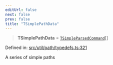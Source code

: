 ```yaml
---
editUrl: false
next: false
prev: false
title: "TSimplePathData"
---
```


> **TSimplePathData** = [`TSimpleParsedCommand`](/api/type-aliases/tsimpleparsedcommand/)[]

Defined in: [src/util/path/typedefs.ts:321](https://github.com/fabricjs/fabric.js/blob/8206f10a405480a7ba988ff6cfdde6412c1f13f8/src/util/path/typedefs.ts#L321)

A series of simple paths
